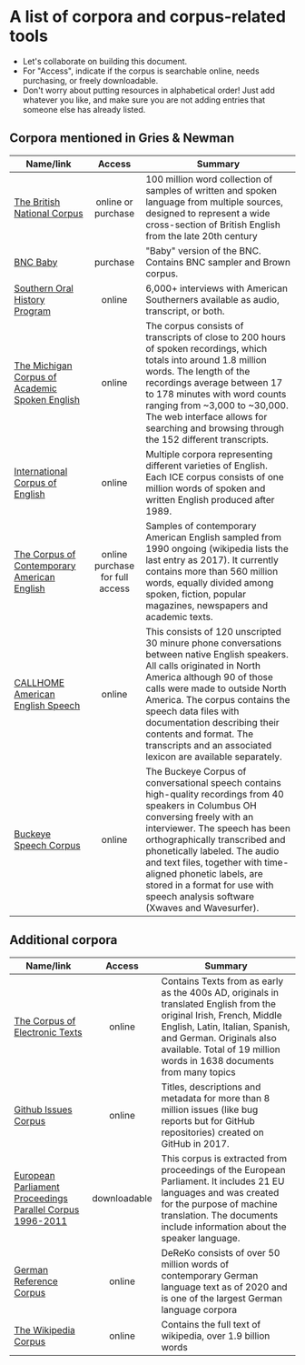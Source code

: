 # A list of corpora and corpus-related tools

- Let's collaborate on building this document.
- For "Access", indicate if the corpus is searchable online, needs purchasing, or freely downloadable.
- Don't worry about putting resources in alphabetical order! Just add whatever you like, and make sure you are not adding entries that someone else has already listed.

## Corpora mentioned in Gries & Newman

| Name/link | Access | Summary |
| --------- | :-----------: | ------- |
| [The British National Corpus](http://www.natcorp.ox.ac.uk/) | online or purchase | 100 million word collection of samples of written and spoken language from multiple sources, designed to represent a wide cross-section of British English from the late 20th century |
| [BNC Baby](http://www.natcorp.ox.ac.uk/corpus/babyinfo.html) | purchase | "Baby" version of the BNC. Contains BNC sampler and Brown corpus. |
| [Southern Oral History Program](https://sohp.org/) | online | 6,000+ interviews with American Southerners available as audio, transcript, or both.|
| [The Michigan Corpus of Academic Spoken English](https://quod.lib.umich.edu/cgi/c/corpus/corpus?page=home;c=micase;cc=micase) | online | The corpus consists of transcripts of close to 200 hours of spoken recordings, which totals into around 1.8 million words. The length of the recordings average between 17 to 178 minutes with word counts ranging from ~3,000 to ~30,000. The web interface allows for searching and browsing through the 152 different transcripts. |
| [International Corpus of English](http://ice-corpora.net/ice/index.html) | online | Multiple corpora representing different varieties of English. Each ICE corpus consists of one million words of spoken and written English produced after 1989. |
| [The Corpus of Contemporary American English](https://www.english-corpora.org/coca/) |online purchase for full access | Samples of contemporary American English sampled from 1990 ongoing (wikipedia lists the last entry as 2017). It currently contains more than 560 million words, equally divided among spoken, fiction, popular magazines, newspapers and academic texts. |
| [CALLHOME American English Speech](https://buckeyecorpus.osu.edu) | online| This consists of 120 unscripted 30 minure phone conversations between native English speakers. All calls originated in North America although 90 of those calls were made to outside North America. The corpus contains the speech data files with documentation describing their contents and format. The transcripts and an associated lexicon are available separately. |
| [Buckeye Speech Corpus](https://catalog.ldc.upenn.edu/LDC97S42) | online | The Buckeye Corpus of conversational speech contains high-quality recordings from 40 speakers in Columbus OH conversing freely with an interviewer. The speech has been orthographically transcribed and phonetically labeled. The audio and text files, together with time-aligned phonetic labels, are stored in a format for use with speech analysis software (Xwaves and Wavesurfer).  |
## Additional corpora

| Name/link | Access | Summary |
| --------- | :-----------: | ------- |
| [The Corpus of Electronic Texts](https://celt.ucc.ie/) | online | Contains Texts from as early as the 400s AD, originals in translated English from the original Irish, French, Middle English, Latin, Italian, Spanish, and German. Originals also available.  Total of 19 million words in 1638 documents from many topics |
| [Github Issues Corpus](https://www.kaggle.com/davidshinn/github-issues) | online | Titles, descriptions and metadata for more than 8 million issues (like bug reports but for GitHub repositories) created on GitHub in 2017. |
| [European Parliament Proceedings Parallel Corpus 1996-2011](http://www.statmt.org/europarl/) | downloadable | This corpus is extracted from proceedings of the European Parliament. It includes 21 EU languages and was created for the purpose of machine translation. The documents include information about the speaker language. |
| [German Reference Corpus](https://www1.ids-mannheim.de/kl/projekte/korpora/) | online | DeReKo consists of over 50 million words of contemporary German language text as of 2020 and is one of the largest German language corpora |
| [The Wikipedia Corpus](https://www.english-corpora.org/wiki/) | online | Contains the full text of wikipedia, over 1.9 billion words |
